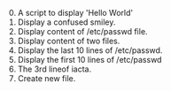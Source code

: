 0. A script to display 'Hello World'
1. Display a confused smiley.
2. Display content of /etc/passwd file.
3. Display content of two files.
4. Display the last 10 lines of /etc/passwd.
5. Display the first 10 lines of /etc/passwd
6. The 3rd lineof iacta.
7. Create new file.

